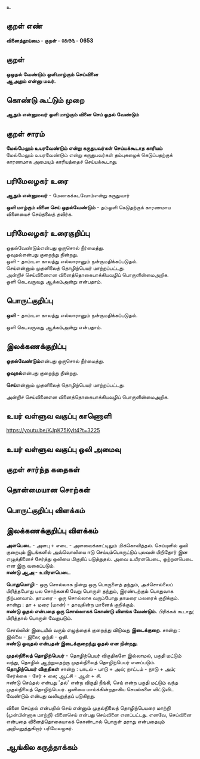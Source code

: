 உ

## குறள் எண் 

**வினைத்தூய்மை - குறள் - ௦௬௫௩ - 0653**    

## குறள் 

**ஓஒதல் வேண்டும் ஒளிமாழ்கும் செய்வினை  
ஆஅதும் என்னு மவர்.**  

## கொண்டு கூட்டும் முறை

**ஆதும் என்னுமவர் ஒளி மாழ்கும் வினை செய் ஓதல் வேண்டும்**

## குறள் சாரம் 

**மேல்மேலும் உயரவேண்டும் என்று கருதுபவர்கள் செய்யக்கூடாத காரியம்**  
மேல்மேலும் உயரவேண்டும் என்று கருதுபவர்கள் தம்புகழைக் கெடுப்பதற்குக் காரணமாக அமையும் காரியத்தைச் செய்யக்கூடாது.  

## பரிமேலழகர் உரை

**ஆதும் என்னுமவர்** - மேலாகக்கடவோம்என்று கருதுவார்  

**ஒளி மாழ்கும் வினை செய் ஓதல்வேண்டும்** - தம்ஒளி கெடுதற்குக் காரணமாய வினையைச் செய்தலைத் தவிர்க.   

## பரிமேலழகர் உரைகுறிப்பு   

ஓதல்வேண்டும்என்பது ஒருசொல் நீர்மைத்து.  
ஓவுதல்என்பது குறைந்து நின்றது.  
ஒளி - தாம்உள காலத்து எல்லாரானும் நன்குமதிக்கப்படுதல்.  
செய்என்னும் முதனிலைத் தொழிற்பெயர் மாற்றப்பட்டது.  
அன்றிச் செய்வினைஎன வினைத்தொகையாக்கியவழிப் பொருளின்மைஅறிக.  
ஒளி கெடவருவது ஆக்கம்அன்று என்பதாம்.  

## பொருட்குறிப்பு 

**ஒளி** - தாம்உள காலத்து எல்லாரானும் நன்குமதிக்கப்படுதல்.  
 
ஒளி கெடவருவது ஆக்கம்அன்று என்பதாம்.    

## இலக்கணக்குறிப்பு  

**ஓதல்வேண்டும்**என்பது ஒருசொல் நீர்மைத்து.  

**ஓவுதல்**என்பது குறைந்து நின்றது.    

**செய்**என்னும் முதனிலைத் தொழிற்பெயர் மாற்றப்பட்டது. 

அன்றிச் செய்வினைஎன வினைத்தொகையாக்கியவழிப் பொருளின்மைஅறிக.

## உயர் வள்ளுவ வகுப்பு காணொளி

https://youtu.be/KJpK75KyIt4?t=3225  

## உயர் வள்ளுவ வகுப்பு ஒலி அமைவு 

 
## குறள் சார்ந்த கதைகள் 


## தொன்மையான சொற்கள்


## பொருட்குறிப்பு விளக்கம்


## இலக்கணக்குறிப்பு விளக்கம்

**அளபெடை** - அளபு + எடை - அளவைக்காட்டிலும் மிக்கொலித்தல். செய்யுளில் ஒலி குறையும் இடங்களில் அவ்வொலியை ஈடு செய்யும்பொருட்டுப் புலவன் பிறிதோர் இன எழுத்தினைச் சேர்த்து ஒலியை மிகுதிப் படுத்துதல். அவை உயிரளபெடை, ஒற்றளபெடை என இரு வகைப்படும்.     
**ஈண்டு ஆஅ - உயிரளபெடை**.          

**பொதுமொழி** - ஒரு சொல்லாக நின்று ஒரு பொருளைத் தந்தும், அச்சொல்லைப் பிரித்தபோது பல சொற்களகி வேறு பொருள் தந்தும், இரண்டற்கும் பொதுவாக நிற்பனவாம். தாமரை - ஒரு சொல்லாக வரும்போது தாமரை மலரைக் குறிக்கும். சான்று : தா + மரை (மான்) - தாவுகின்ற மானைக் குறிக்கும்.       
**ஈண்டு ஓதல் என்பதை ஒரு சொல்லாகக் கொண்டு விளங்க வேண்டும்.** பிரிக்கக் கூடாது; பிரித்தால் பொருள் வேறுபடும்.          

சொல்லின் இடையில் வரும் எழுத்தைக் குறைத்து விடுவது **இடைக்குறை**. சான்று : இல்லை - இலை; ஓந்தி - ஓதி.  
**ஈண்டு ஓவுதல் என்பதன் இடைக்குறைந்து ஓதல் என நின்றது.**                  

**முதல்நிலைத் தொழிற்பெயர்** - தொழிற்பெயர் விகுதிகளே இல்லாமல், பகுதி மட்டும் வந்து, தொழில் ஆற்றுவதற்கு முதல்நிலைத் தொழிற்பெயர் எனப்படும்.                                     
**தொழிற்பெயர் விகுதிகள்** சான்று :  பாடல் - பாடு + அல்;  நாட்டம் - நாடு + அம்;  சேர்க்கை - சேர் + கை;  ஆட்சி - ஆள் + சி.                            
ஈண்டு செய்தல் என்பது 'தல்' என்ற விகுதி நீங்கி, செய் என்ற பகுதி மட்டும் வந்த முதல்நிலைத் தொழிற்பெயர். ஒளியை மாய்க்கின்றதாகிய செயல்களை விட்டுவிட வேண்டும் என்பது வலியுறுத்தப் படுகிறது. 

வினை செய்தல் என்பதில் செய் என்னும் முதல்நிலைத் தொழிற்பெயரை மாற்றி (முன்பின்னாக மாற்றி) வினைசெய் என்பது செய்வினை எனப்பட்டது. எனவே, செய்வினை என்பதை வினைத்தொகையாகக் கொண்டால் பொருள் தராது என்பதையும் அறிவுறுத்துகிறார் பரிமேலழகர். 

## ஆங்கில கருத்தாக்கம் 


